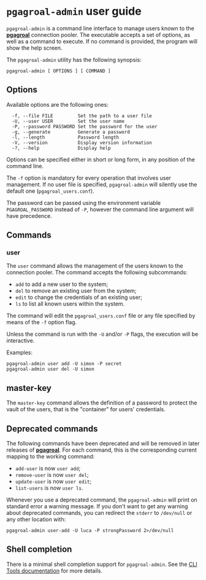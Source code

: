 # `pgagroal-admin` user guide

`pgagroal-admin` is a command line interface to manage users known
to the [**pgagroal**](https://github.com/agroal/pgagroal) connection pooler.
The executable accepts a set of options, as well as a command to execute.
If no command is provided, the program will show the help screen.

The `pgagroal-admin` utility has the following synopsis:

```
pgagroal-admin [ OPTIONS ] [ COMMAND ]
```


## Options

Available options are the following ones:

```
  -f, --file FILE         Set the path to a user file
  -U, --user USER         Set the user name
  -P, --password PASSWORD Set the password for the user
  -g, --generate          Generate a password
  -l, --length            Password length
  -V, --version           Display version information
  -?, --help              Display help

```

Options can be specified either in short or long form, in any position of the command line.

The `-f` option is mandatory for every operation that involves user management. If no
user file is specified, `pgagroal-admin` will silently use the default one (`pgagroal_users.conf`).

The password can be passed using the environment variable `PGAGROAL_PASSWORD` instead of `-P`, however the command line argument will have precedence.

## Commands

### user
The `user` command allows the management of the users known to the connection pooler.
The command accepts the following subcommands:
- `add` to add a new user to the system;
- `del` to remove an existing user from the system;
- `edit` to change the credentials of an existing user;
- `ls` to list all known users within the system.

The command will edit the `pgagroal_users.conf` file or any file specified by means of the `-f` option flag.

Unless the command is run with the `-U` and/or `-P` flags, the execution will be interactive.

Examples:

``` shell
pgagroal-admin user add -U simon -P secret
pgagroal-admin user del -U simon

```

## master-key

The `master-key` command allows the definition of a password to protect the vault of the users,
that is the "container" for users' credentials.


## Deprecated commands

The following commands have been deprecated and will be removed
in later releases of [**pgagroal**](https://github.com/agroal/pgagroal).
For each command, this is the corresponding current mapping
to the working command:

- `add-user` is now `user add`;
- `remove-user` is now `user del`;
- `update-user` is now `user edit`;
- `list-users` is now `user ls`.

Whenever you use a deprecated command, the `pgagroal-admin` will print on standard error a warning message.
If you don't want to get any warning about deprecated commands, you
can redirect the `stderr` to `/dev/null` or any other location with:

```
pgagroal-admin user-add -U luca -P strongPassword 2>/dev/null
```


## Shell completion

There is a minimal shell completion support for `pgagroal-admin`.
See the [CLI Tools documentation](https://github.com/agroal/pgagroal/blob/master/doc/manual/en/13-cli-tools.md#shell-completions) for more details.
